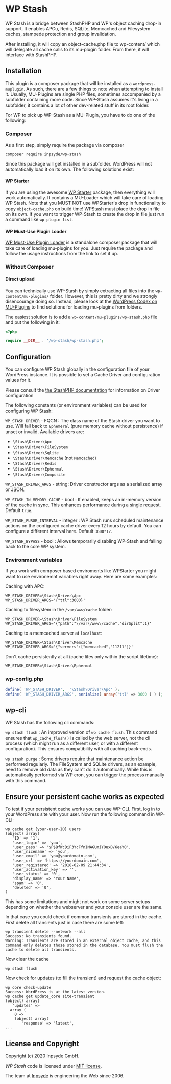 # WP Stash

WP Stash is a bridge between StashPHP and WP's object caching drop-in support.
It enables APCu, Redis, SQLite, Memcached and Filesystem caches, stampede protection and group invalidation.
 
After installing, it will copy an object-cache.php file to wp-content/ which will delegate all cache calls to its mu-plugin folder. From there, it will interface with StashPHP.


## Installation

This plugin is a composer package that will be installed as a `wordpress-muplugin`. As such, there are a few things to note when attempting to install it.
Usually, MU-Plugins are single PHP files, sometimes accompanied by a subfolder containing more code. Since WP-Stash assumes it's living in a subfolder, it contains a lot of other dev-related stuff in its root folder.

For WP to pick up WP-Stash as a MU-Plugin, you have to do one of the following:


### Composer

As a first step, simply require the package via composer

```composer require inpsyde/wp-stash``` 

Since this package will get installed in a subfolder. WordPress will not automatically load it on its own. The following solutions exist:

#### WP Starter

If you are using the awesome [WP Starter](https://wecodemore.github.io/wpstarter/) package, then everything will work automatically. 
It contains a MU-Loader which will take care of loading WP Stash. Note that you MUST NOT use WPStarter's drop in functionality to copy `object-cache.php` on build time! WPStash must place the drop in file on its own. If you want to trigger WP-Stash to create the drop in file just run a command like `wp plugin list`.

#### WP Must-Use Plugin Loader

[WP Must-Use Plugin Loader](https://github.com/lkwdwrd/wp-muplugin-loader) is a standalone composer package that will take care of loading mu-plugins for you.
Just require the package and follow the usage instructions from the link to set it up.

### Without Composer

#### Direct upload

You can technically use WP-Stash by simply extracting all files into the `wp-content/mu-plugins/` folder. However, this is pretty dirty and we strongly disencourage doing so.
Instead, please look at the [WordPress Codex on MU-Plugins](https://codex.wordpress.org/Must_Use_Plugins) to find solutions for loading mu-plugins from folders.

The easiest solution is to add a `wp-content/mu-plugins/wp-stash.php` file and put the following in it:

```php
<?php

require __DIR__ . '/wp-stash/wp-stash.php';
```


## Configuration

You can configure WP Stash globally in the configuration file of your WordPress instance.
It is possible to set a Cache Driver and configuration values for it.

Please consult the [the StashPHP documentation](http://www.stashphp.com/Drivers.html) for information on Driver configuration

The following constants (or environment variables) can be used for configuring WP Stash:

`WP_STASH_DRIVER` - FQCN : The class name of the Stash driver you want to use. Will fall back to `Ephemeral` (pure memory cache without persistence) if unset or invalid. Available drivers are:

* `\Stash\Driver\Apc`
* `\Stash\Driver\FileSystem`
* `\Stash\Driver\Sqlite`
* `\Stash\Driver\Memcache` (not `Memcached`)
* `\Stash\Driver\Redis`
* `\Stash\Driver\Ephermal`
* `\Stash\Driver\Composite`

`WP_STASH_DRIVER_ARGS` - string: Driver constructor args as a serialized array or JSON.

`WP_STASH_IN_MEMORY_CACHE` - bool : If enabled, keeps an in-memory version of the cache in sync. This enhances performance during a single request. Default `true`.

`WP_STASH_PURGE_INTERVAL` - integer : WP Stash runs scheduled maintenance actions on the configured cache driver every 12 hours by default. You can configure a different interval here. Default `3600*12`.

`WP_STASH_BYPASS` - bool : Allows temporarily disabling WP-Stash and falling back to the core WP system.

### Environment variables
If you work with composer based enviroments like WPStarter you might want to use environemnt variables right away. Here are some examples:

Caching with APC:
```
WP_STASH_DRIVER=\Stash\Driver\Apc
WP_STASH_DRIVER_ARGS='{"ttl":3600}'
```

Caching to filesystem in the `/var/www/cache` folder:
```
WP_STASH_DRIVER=\Stash\Driver\FileSystem
WP_STASH_DRIVER_ARGS='{"path":"\/var\/www\/cache","dirSplit":1}'
```

Caching to a memcached server at `localhost`:
```
WP_STASH_DRIVER=\Stash\Driver\Memcache
WP_STASH_DRIVER_ARGS='{"servers":["memcached","11211"]}'
```

Don't cache persistently at all (cache lifes only within the script lifetime):
```
WP_STASH_DRIVER=\Stash\Driver\Ephermal
```

### wp-config.php
```php
define( 'WP_STASH_DRIVER',  '\Stash\Driver\Apc' );
define( 'WP_STASH_DRIVER_ARGS', serialize( array('ttl' => 3600 ) ) );
``` 

## wp-cli

WP Stash has the following cli commands:

`wp stash flush` :  An improved version of `wp cache flush`. This command ensures that `wp_cache_flush()` is called by the web server, not the cli process (which might run as a different user, or with a different configuration). 
This ensures compatibility with all caching back-ends.

`wp stash purge` :   Some drivers require that maintenance action be performed regularly. The FileSystem and SQLite drivers, as an example, need to remove old data as they can't do it automatically. While this is automatically  performed via WP cron, you can trigger the process manually with this command.


## Ensure your persistent cache works as expected 

To test if your persistent cache works you can use WP-CLI. First, log in to your WordPress site with your user. Now run the following command in WP-CLI:

```
wp cache get {your-user-ID} users
(object) array(
   'ID' => '1',
   'user_login' => 'you',
   'user_pass' => '$P$BfWcDiF3YcFfnIMAGUmiYOuxD/6eaY0',
   'user_nicename' => 'you',
   'user_email' => 'you@yourdomain.com',
   'user_url' => 'https://yourdomain.com',
   'user_registered' => '2018-02-09 21:44:34',
   'user_activation_key' => '',
   'user_status' => '0',
   'display_name' => 'Your Name',
   'spam' => '0',
   'deleted' => '0',
)
```

This has some limitations and might not work on some server setups depending on whether the webserver and your console user are the same.

In that case you could check if common transients are stored in the cache. First delete all transients just in case there are some left:
```
wp transient delete --network --all
Success: No transients found.
Warning: Transients are stored in an external object cache, and this command only deletes those stored in the database. You must flush the cache to delete all transients.
```

Now clear the cache
```
wp stash flush
```

Now check for updates (to fill the transient) and request the cache object:
```
wp core check-update
Success: WordPress is at the latest version.
wp cache get update_core site-transient
(object) array(
   'updates' => 
  array (
    0 => 
    (object) array(
       'response' => 'latest',
...
```

## License and Copyright

Copyright (c) 2020 Inpsyde GmbH.

_WP Stash_ code is licensed under [MIT license](./LICENSE).

The team at [Inpsyde](https://inpsyde.com/) is engineering the Web since 2006.
